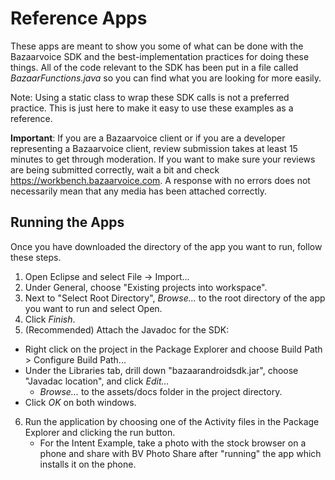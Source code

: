 Reference Apps
===

These apps are meant to show you some of what can be done with the Bazaarvoice SDK and the best-implementation practices for doing these things. All of the code relevant to the SDK has been put in a file called _BazaarFunctions.java_ so you can find what you are looking for more easily.

Note: Using a static class to wrap these SDK calls is not a preferred practice. This is just here to make it easy to use these examples as a reference.

**Important**: If you are a Bazaarvoice client or if you are a developer representing a Bazaarvoice client, 
review submission takes at least 15 minutes to get through moderation. 
If you want to make sure your reviews are being submitted correctly, wait a bit and check https://workbench.bazaarvoice.com. 
A response with no errors does not necessarily mean that any media has been attached correctly.

Running the Apps
-
Once you have downloaded the directory of the app you want to run, follow these steps.

1. Open Eclipse and select File -> Import...
2. Under General, choose "Existing projects into workspace".
3. Next to "Select Root Directory", _Browse..._ to the root directory of the app you want to run and select Open.
4. Click _Finish_.
5. (Recommended) Attach the Javadoc for the SDK:
  - Right click on the project in the Package Explorer and choose Build Path > Configure Build Path...
  - Under the Libraries tab, drill down "bazaarandroidsdk.jar", choose "Javadac location", and click _Edit..._
	- _Browse..._ to the assets/docs folder in the project directory.
 - Click _OK_ on both windows.
6. Run the application by choosing one of the Activity files in the Package Explorer and clicking the run button.
	*	For the Intent Example, take a photo with the stock browser on a phone and share with BV Photo Share after "running" the app which installs it on the phone.
